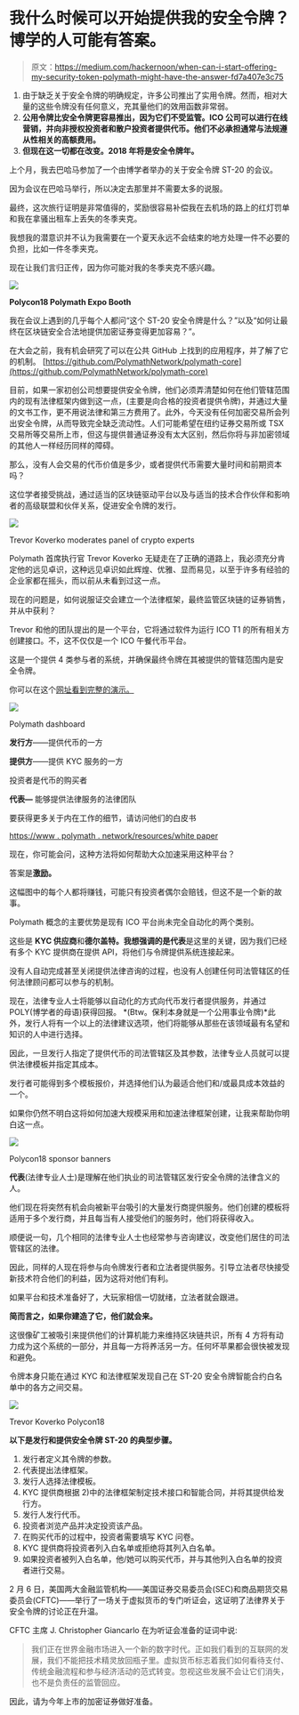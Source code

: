 # 我什么时候可以开始提供我的安全令牌？博学的人可能有答案。

> 原文：<https://medium.com/hackernoon/when-can-i-start-offering-my-security-token-polymath-might-have-the-answer-fd7a407e3c75>

1.  由于缺乏关于安全令牌的明确规定，许多公司推出了实用令牌。然而，相对大量的这些令牌没有任何意义，充其量他们的效用函数非常弱。
2.  **公用令牌比安全令牌更容易推出，因为它们不受监管。ICO 公司可以进行在线营销，并向非授权投资者和散户投资者提供代币。他们不必承担通常与法规遵从性相关的高额费用。**
3.  **但现在这一切都在改变。2018 年将是安全令牌年。**

上个月，我去巴哈马参加了一个由博学者举办的关于安全令牌 ST-20 的会议。

因为会议在巴哈马举行，所以决定去那里并不需要太多的说服。

最终，这次旅行证明是非常值得的，奖励很容易补偿我在去机场的路上的红灯罚单和我在拿骚出租车上丢失的冬季夹克。

我想我的潜意识并不认为我需要在一个夏天永远不会结束的地方处理一件不必要的负担，比如一件冬季夹克。

现在让我们言归正传，因为你可能对我的冬季夹克不感兴趣。

![](img/2f4ba76c4b2cf02c55610355a44b41be.png)

**Polycon18 Polymath Expo Booth**

我在会议上遇到的几乎每个人都问“这个 ST-20 安全令牌是什么？”以及“如何让最终在区块链安全合法地提供加密证券变得更加容易？”。

在大会之前，我有机会研究了可以在公共 GitHub 上找到的应用程序，并了解了它的机制。
[https://github.com/PolymathNetwork/polymath-core](https://github.com/PolymathNetwork/polymath-core)

目前，如果一家初创公司想要提供安全令牌，他们必须弄清楚如何在他们管辖范围内的现有法律框架内做到这一点，(主要是向合格的投资者提供令牌)，并通过大量的文书工作，更不用说法律和第三方费用了。此外，今天没有任何加密交易所会列出安全令牌，从而导致完全缺乏流动性。人们可能希望在纽约证券交易所或 TSX 交易所等交易所上市，但这与提供普通证券没有太大区别，然后你将与非加密领域的其他人一样经历同样的障碍。

那么，没有人会交易的代币价值是多少，或者提供代币需要大量时间和前期资本吗？

这位学者接受挑战，通过适当的区块链驱动平台以及与适当的技术合作伙伴和影响者的高级联盟和伙伴关系，促进安全令牌的发行。

![](img/da9bea075e1005e19ef07d19603c422a.png)

Trevor Koverko moderates panel of crypto experts

Polymath 首席执行官 Trevor Koverko 无疑走在了正确的道路上，我必须充分肯定他的远见卓识，这种远见卓识如此辉煌、优雅、显而易见，以至于许多有经验的企业家都在摇头，而以前从未看到过这一点。

现在的问题是，如何说服证交会建立一个法律框架，最终监管区块链的证券销售，并从中获利？

Trevor 和他的团队提出的是一个平台，它将通过软件为运行 ICO T1 的所有相关方创建接口。不，这不仅仅是一个 ICO 午餐代币平台。

这是一个提供 4 类参与者的系统，并确保最终令牌在其被提供的管辖范围内是安全令牌。

你可以在这个[网址看到完整的演示。](https://demo.polymath.network/)

![](img/9c0f121c3879b21fc3ed96d3cc8e974e.png)

Polymath dashboard

**发行方**——提供代币的一方

**提供方**——提供 KYC 服务的一方

投资者是代币的购买者

**代表—** 能够提供法律服务的法律团队

要获得更多关于内在工作的细节，请访问他们的白皮书

[https://www . polymath . network/resources/white paper](https://www.polymath.network/resources/whitepaper)

现在，你可能会问，这种方法将如何帮助大众加速采用这种平台？

答案是**激励。**

这幅图中的每个人都将赚钱，可能只有投资者偶尔会赔钱，但这不是一个新的故事。

Polymath 概念的主要优势是现有 ICO 平台尚未完全自动化的两个类别。

这些是 **KYC 供应商**和**德尔盖特。**我想强调的是**代表**是这里的关键，因为我们已经有多个 KYC 提供商在提供 API，将他们与令牌提供系统连接起来。

没有人自动完成甚至关闭提供法律咨询的过程，也没有人创建任何司法管辖区的任何法律顾问都可以参与的机制。

现在，法律专业人士将能够以自动化的方式向代币发行者提供服务，并通过 POLY(博学者的母语)获得回报。 *(Btw。保利本身就是一个公用事业令牌)*此外，发行人将有一个以上的法律建议选项，他们将能够从那些在该领域最有名望和知识的人中进行选择。

因此，一旦发行人指定了提供代币的司法管辖区及其参数，法律专业人员就可以提供法律模板并指定其成本。

发行者可能得到多个模板报价，并选择他们认为最适合他们和/或最具成本效益的一个。

如果你仍然不明白这将如何加速大规模采用和加速法律框架创建，让我来帮助你明白这一点。

![](img/ba457dc694ed0564e5c108d66a6a5892.png)

Polycon18 sponsor banners

**代表**(法律专业人士)是理解在他们执业的司法管辖区发行安全令牌的法律含义的人。

他们现在将突然有机会向被新平台吸引的大量发行商提供服务。他们创建的模板将适用于多个发行商，并且每当有人接受他们的服务时，他们将获得收入。

顺便说一句，几个相同的法律专业人士也经常参与咨询建议，改变他们居住的司法管辖区的法律。

因此，同样的人现在将参与向令牌发行者和立法者提供服务。引导立法者尽快接受新技术符合他们的利益，因为这将对他们有利。

如果平台和技术准备好了，大玩家相信一切就绪，立法者就会跟进。

**简而言之，如果你建造了它，他们就会来。**

这很像矿工被吸引来提供他们的计算机能力来维持区块链共识，所有 4 方将有动力成为这个系统的一部分，并且每一方将养活另一方。任何坏苹果都会很快被发现和避免。

令牌本身只能在通过 KYC 和法律框架发现自己在 ST-20 安全令牌智能合约白名单中的各方之间交易。

![](img/d2752cd15922c3189c730d8c89b027b0.png)

Trevor Koverko Polycon18

**以下是发行和提供安全令牌 ST-20 的典型步骤。**

1.  发行者定义其令牌的参数。
2.  代表提出法律框架。
3.  发行人选择法律模板。
4.  KYC 提供商根据 2)中的法律框架制定技术接口和智能合同，并将其提供给发行方。
5.  发行人发行代币。
6.  投资者浏览产品并决定投资该产品。
7.  在购买代币的过程中，投资者需要填写 KYC 问卷。
8.  KYC 提供商将投资者列入白名单或拒绝将其列入白名单。
9.  如果投资者被列入白名单，他/她可以购买代币，并与其他列入白名单的投资者进行交易。

2 月 6 日，美国两大金融监管机构——美国证券交易委员会(SEC)和商品期货交易委员会(CFTC)——举行了一场关于虚拟货币的专门听证会，这证明了法律界关于安全令牌的讨论正在升温。

CFTC 主席 J. Christopher Giancarlo 在为听证会准备的证词中说:

> 我们正在世界金融市场进入一个新的数字时代。正如我们看到的互联网的发展，我们不能把技术精灵放回瓶子里。虚拟货币标志着我们如何看待支付、传统金融流程和参与经济活动的范式转变。忽视这些发展不会让它们消失，也不是负责任的监管回应。

因此，请为今年上市的加密证券做好准备。